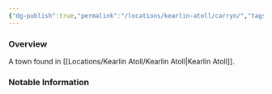 ```yaml
---
{"dg-publish":true,"permalink":"/locations/kearlin-atoll/carryn/","tags":["Undiscovered"],"updated":"2025-06-10T19:04:11.738+01:00"}
---
```



### Overview
A town found in [[Locations/Kearlin Atoll/Kearlin Atoll\|Kearlin Atoll]].

### Notable Information 